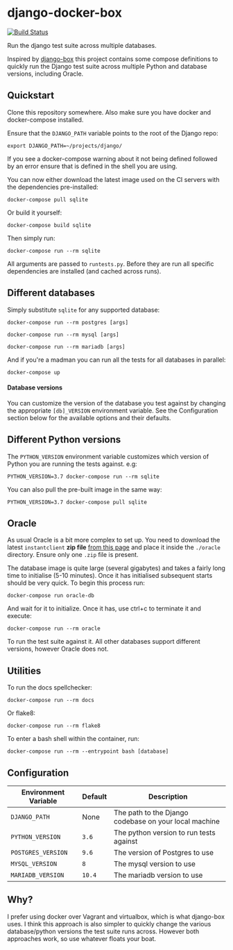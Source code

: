 # django-docker-box

[![Build Status](https://travis-ci.org/django/django-docker-box.svg?branch=master)](https://travis-ci.org/django/django-docker-box)

Run the django test suite across multiple databases.

Inspired by [django-box](https://github.com/django/django-box) this project contains 
some compose definitions to quickly run the Django test suite across multiple Python and
database versions, including Oracle.

## Quickstart

Clone this repository somewhere. Also make sure you have docker and docker-compose installed.

Ensure that the `DJANGO_PATH` variable points to the root of the Django repo:

`export DJANGO_PATH=~/projects/django/`

If you see a docker-compose warning about it not being defined followed by an error ensure that is defined in the shell you are using.

You can now either download the latest image used on the CI servers with the dependencies pre-installed:

`docker-compose pull sqlite`

Or build it yourself:

`docker-compose build sqlite`

Then simply run:

`docker-compose run --rm sqlite`

All arguments are passed to `runtests.py`. Before they are run all specific dependencies are 
installed (and cached across runs).

## Different databases

Simply substitute `sqlite` for any supported database:

`docker-compose run --rm postgres [args]`

`docker-compose run --rm mysql [args]`

`docker-compose run --rm mariadb [args]`

And if you're a madman you can run all the tests for all databases in parallel:

`docker-compose up`

#### Database versions

You can customize the version of the database you test against by changing the appropriate `[db]_VERSION` environment variable. See the Configuration section below for the available options and their defaults.

## Different Python versions

The `PYTHON_VERSION` environment variable customizes which version of Python you are running the tests against. e.g:

`PYTHON_VERSION=3.7 docker-compose run --rm sqlite`

You can also pull the pre-built image in the same way:

`PYTHON_VERSION=3.7 docker-compose pull sqlite`

## Oracle

As usual Oracle is a bit more complex to set up. You need to download the latest `instantclient` **zip file**
[from this page](https://www.oracle.com/technetwork/topics/linuxx86-64soft-092277.html) and place it inside the 
`./oracle` directory. Ensure only one `.zip` file is present.

The database image is quite large (several gigabytes) and takes a fairly long time to initialise (5-10 minutes). 
Once it has initialised subsequent starts should be very quick. To begin this process run:
 
 `docker-compose run oracle-db`

And wait for it to initialize. Once it has, use ctrl+c to terminate it and execute:

`docker-compose run --rm oracle`

To run the test suite against it. All other databases support different versions, however Oracle does not.

## Utilities

To run the docs spellchecker:

`docker-compose run --rm docs`

Or flake8:

`docker-compose run --rm flake8`

To enter a bash shell within the container, run:

`docker-compose run --rm --entrypoint bash [database]`

## Configuration

| Environment Variable | Default | Description |
| --- | --- | --- |
| `DJANGO_PATH` | None | The path to the Django codebase on your local machine |
| `PYTHON_VERSION` | `3.6` | The python version to run tests against |
| `POSTGRES_VERSION` | `9.6` | The version of Postgres to use |
| `MYSQL_VERSION` | `8` | The mysql version to use |
| `MARIADB_VERSION` | `10.4` | The mariadb version to use |


## Why?

I prefer using docker over Vagrant and virtualbox, which is what django-box uses. I think this 
approach is also simpler to quickly change the various database/python versions the test suite 
runs across. However both approaches work, so use whatever floats your boat.
